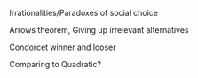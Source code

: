 Irrationalities/Paradoxes of social choice

Arrows theorem, Giving up irrelevant alternatives 

Condorcet winner and looser

Comparing to Quadratic?

